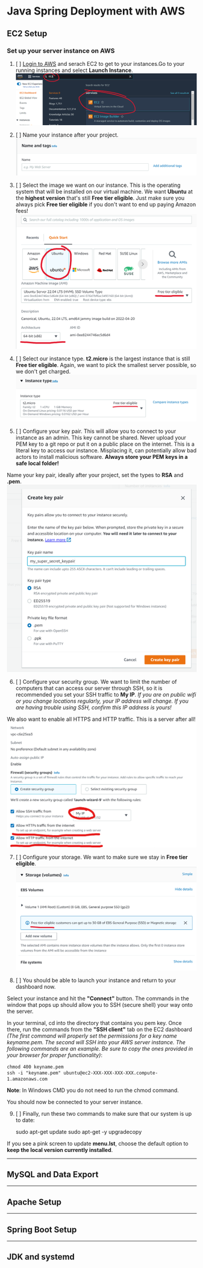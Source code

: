 # Java Spring Deployment with AWS

## EC2 Setup

### Set up your server instance on AWS

1. [ ] [Login to AWS](https://signin.aws.amazon.com/signin?redirect_uri=https%3A%2F%2Fconsole.aws.amazon.com%2Fec2%2Fv2%2Fhome%3Fstate%3DhashArgs%2523Instances%253Asort%253DinstanceId%26isauthcode%3Dtrue&client_id=arn%3Aaws%3Aiam%3A%3A015428540659%3Auser%2Fec2&forceMobileApp=0&code_challenge=2NOh6S4ks7AdP04QdehoAt3ehxpWm4gvRmfaOb2dCSg&code_challenge_method=SHA-256) and serach EC2 to get to your instances.Go to your running instances and select __Launch Instance__.
![](/AWS_Deployment_Java/assets/1655222903__step1.png)

2. [ ] Name your instance after your project.
![](/AWS_Deployment_Java/assets/1655222904__step3.png)

3. [ ] Select the image we want on our instance. This is the operating system that will be installed on our virtual machine. We want __Ubuntu__ at the __highest version__ that's still __Free tier eligible__. Just make sure you always pick __Free tier eligible__ if you don't want to end up paying Amazon fees!
![](/AWS_Deployment_Java/assets/1655222904__step4.png)

4. [ ] Select our instance type. __t2.micro__ is the largest instance that is still __Free tier eligible__. Again, we want to pick the smallest server possible, so we don't get charged.
![](/AWS_Deployment_Java/assets/1655222905__step5.png)

5. [ ] Configure your key pair. This will allow you to connect to your instance as an admin. This key cannot be shared. Never upload your PEM key to a git repo or put it on a public place on the internet. This is a literal key to access our instance. Misplacing it, can potentially allow bad actors to install malicious software. __Always store your PEM keys in a safe local folder!__

Name your key pair, ideally after your project, set the types to __RSA__ and __.pem__.
![](/AWS_Deployment_Java/assets/1655222905__step6.png)

6. [ ] Configure your security group. We want to limit the number of computers that can access our server through SSH, so it is recommended you set your SSH traffic to __My IP__. _If you are on public wifi or you change locations regularly, your IP address will change. If you are having trouble using SSH, confirm this IP address is yours!_

We also want to enable all HTTPS and HTTP traffic. This is a server after all!
![](/AWS_Deployment_Java/assets/1655223575__step7.png)

7. [ ] Configure your storage. We want to make sure we stay in __Free tier eligible__.
![](/AWS_Deployment_Java/assets/1655222905__step8.png)

8. [ ] You should be able to launch your instance and return to your dashboard now.

Select your instance and hit the __"Connect"__ button. The commands in the window that pops up should allow you to SSH (secure shell) your way onto the server.

In your terminal, cd into the directory that contains you pem key. Once there, run the commands from the __"SSH client"__ tab on the EC2 dashboard _(The first command will properly set the permissions for a key name keyname.pem. The second will SSH into your AWS server instance. The following commands are an example. Be sure to copy the ones provided in your browser for proper functionality)_: 

    chmod 400 keyname.pem
    ssh -i "keyname.pem" ubuntu@ec2-XXX-XXX-XXX-XXX.compute-1.amazonaws.com

__Note__: In Windows CMD you do not need to run the chmod command.

You should now be connected to your server instance.

9. [ ] Finally, run these two commands to make sure that our system is up to date:

    sudo apt-get update
    sudo apt-get -y upgradecopy

If you see a pink screen to update __menu.lst__, choose the default option to __keep the local version currently installed__.
***

## MySQL and Data Export

***

## Apache Setup

***

## Spring Boot Setup

***

## JDK and systemd
